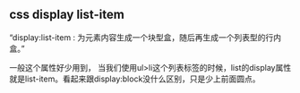 css display list-item
-----------------------------

“display:list-item : 为元素内容生成一个块型盒，随后再生成一个列表型的行内盒。”

一般这个属性好少用到，
当我们使用ul>li这个列表标签的时候，list的display属性就是list-item。看起来跟display:block没什么区别，只是少上前面圆点。
